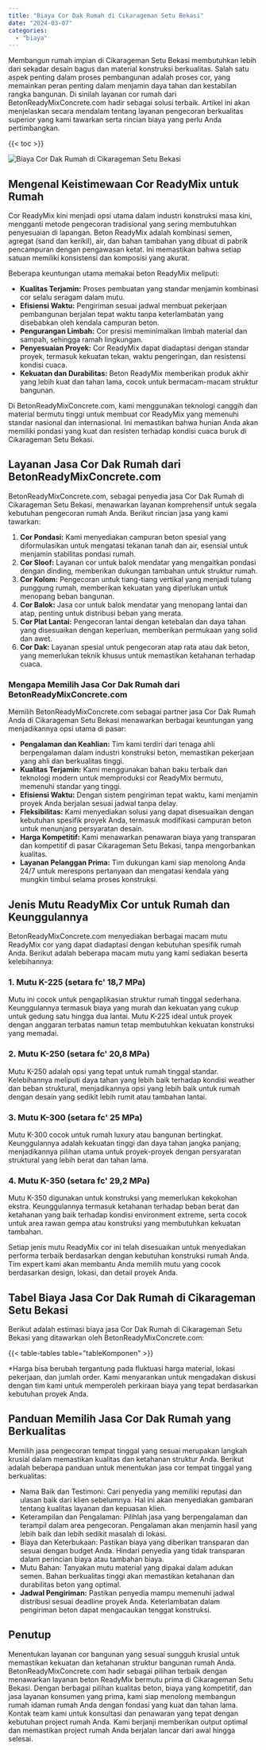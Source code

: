 ```yaml
---
title: "Biaya Cor Dak Rumah di Cikarageman Setu Bekasi"
date: "2024-03-07"
categories: 
  - "biaya"
---
```


Membangun rumah impian di Cikarageman Setu Bekasi membutuhkan lebih dari sekadar desain bagus dan material konstruksi berkualitas. Salah satu aspek penting dalam proses pembangunan adalah proses cor, yang memainkan peran penting dalam menjamin daya tahan dan kestabilan rangka bangunan. Di sinilah layanan cor rumah dari BetonReadyMixConcrete.com hadir sebagai solusi terbaik. Artikel ini akan menjelaskan secara mendalam tentang layanan pengecoran berkualitas superior yang kami tawarkan serta rincian biaya yang perlu Anda pertimbangkan.

{{< toc >}}

![Biaya Cor Dak Rumah di Cikarageman Setu Bekasi](https://betoncor8.github.io/cor/harga-beton-readymix-concrete%20(43).png)

## Mengenal Keistimewaan Cor ReadyMix untuk Rumah

Cor ReadyMix kini menjadi opsi utama dalam industri konstruksi masa kini, mengganti metode pengecoran tradisional yang sering membutuhkan penyesuaian di lapangan. Beton ReadyMix adalah kombinasi semen, agregat (sand dan kerikil), air, dan bahan tambahan yang dibuat di pabrik pencampuran dengan pengawasan ketat. Ini memastikan bahwa setiap satuan memiliki konsistensi dan komposisi yang akurat.

Beberapa keuntungan utama memakai beton ReadyMix meliputi:

- **Kualitas Terjamin:** Proses pembuatan yang standar menjamin kombinasi cor selalu seragam dalam mutu.
- **Efisiensi Waktu:** Pengiriman sesuai jadwal membuat pekerjaan pembangunan berjalan tepat waktu tanpa keterlambatan yang disebabkan oleh kendala campuran beton.
- **Pengurangan Limbah:** Cor presisi meminimalkan limbah material dan sampah, sehingga ramah lingkungan.
- **Penyesuaian Proyek:** Cor ReadyMix dapat diadaptasi dengan standar proyek, termasuk kekuatan tekan, waktu pengeringan, dan resistensi kondisi cuaca.
- **Kekuatan dan Durabilitas:** Beton ReadyMix memberikan produk akhir yang lebih kuat dan tahan lama, cocok untuk bermacam-macam struktur bangunan.

Di BetonReadyMixConcrete.com, kami menggunakan teknologi canggih dan material bermutu tinggi untuk membuat cor ReadyMix yang memenuhi standar nasional dan internasional. Ini memastikan bahwa hunian Anda akan memiliki pondasi yang kuat dan resisten terhadap kondisi cuaca buruk di Cikarageman Setu Bekasi.

## Layanan Jasa Cor Dak Rumah dari BetonReadyMixConcrete.com

BetonReadyMixConcrete.com, sebagai penyedia jasa Cor Dak Rumah di Cikarageman Setu Bekasi, menawarkan layanan komprehensif untuk segala kebutuhan pengecoran rumah Anda. Berikut rincian jasa yang kami tawarkan:

1. **Cor Pondasi:** Kami menyediakan campuran beton spesial yang diformulasikan untuk mengatasi tekanan tanah dan air, esensial untuk menjamin stabilitas pondasi rumah.
2. **Cor Sloof:** Layanan cor untuk balok mendatar yang mengaitkan pondasi dengan dinding, memberikan dukungan tambahan untuk struktur rumah.
3. **Cor Kolom:** Pengecoran untuk tiang-tiang vertikal yang menjadi tulang punggung rumah, memberikan kekuatan yang diperlukan untuk menopang beban bangunan.
4. **Cor Balok:** Jasa cor untuk balok mendatar yang menopang lantai dan atap, penting untuk distribusi beban yang merata.
5. **Cor Plat Lantai:** Pengecoran lantai dengan ketebalan dan daya tahan yang disesuaikan dengan keperluan, memberikan permukaan yang solid dan awet.
6. **Cor Dak:** Layanan spesial untuk pengecoran atap rata atau dak beton, yang memerlukan teknik khusus untuk memastikan ketahanan terhadap cuaca.

### Mengapa Memilih Jasa Cor Dak Rumah dari BetonReadyMixConcrete.com

Memilih BetonReadyMixConcrete.com sebagai partner jasa Cor Dak Rumah Anda di Cikarageman Setu Bekasi menawarkan berbagai keuntungan yang menjadikannya opsi utama di pasar:

- **Pengalaman dan Keahlian:** Tim kami terdiri dari tenaga ahli berpengalaman dalam industri konstruksi beton, memastikan pekerjaan yang ahli dan berkualitas tinggi.
- **Kualitas Terjamin:** Kami menggunakan bahan baku terbaik dan teknologi modern untuk memproduksi cor ReadyMix bermutu, memenuhi standar yang tinggi.
- **Efisiensi Waktu:** Dengan sistem pengiriman tepat waktu, kami menjamin proyek Anda berjalan sesuai jadwal tanpa delay.
- **Fleksibilitas:** Kami menyediakan solusi yang dapat disesuaikan dengan kebutuhan spesifik proyek Anda, termasuk modifikasi campuran beton untuk menunjang persyaratan desain.
- **Harga Kompetitif:** Kami menawarkan penawaran biaya yang transparan dan kompetitif di pasar Cikarageman Setu Bekasi, tanpa mengorbankan kualitas.
- **Layanan Pelanggan Prima:** Tim dukungan kami siap menolong Anda 24/7 untuk merespons pertanyaan dan mengatasi kendala yang mungkin timbul selama proses konstruksi.

## Jenis Mutu ReadyMix Cor untuk Rumah dan Keunggulannya

BetonReadyMixConcrete.com menyediakan berbagai macam mutu ReadyMix cor yang dapat diadaptasi dengan kebutuhan spesifik rumah Anda. Berikut adalah beberapa macam mutu yang kami sediakan beserta kelebihannya:

### 1\. Mutu K-225 (setara fc' 18,7 MPa)

Mutu ini cocok untuk pengaplikasian struktur rumah tinggal sederhana. Keunggulannya termasuk biaya yang murah dan kekuatan yang cukup untuk gedung satu hingga dua lantai. Mutu K-225 ideal untuk proyek dengan anggaran terbatas namun tetap membutuhkan kekuatan konstruksi yang memadai.

### 2\. Mutu K-250 (setara fc' 20,8 MPa)

Mutu K-250 adalah opsi yang tepat untuk rumah tinggal standar. Kelebihannya meliputi daya tahan yang lebih baik terhadap kondisi weather dan beban struktural, menjadikannya opsi yang lebih baik untuk rumah dengan desain yang sedikit lebih rumit atau tambahan lantai.

### 3\. Mutu K-300 (setara fc' 25 MPa)

Mutu K-300 cocok untuk rumah luxury atau bangunan bertingkat. Keunggulannya adalah kekuatan tinggi dan daya tahan jangka panjang, menjadikannya pilihan utama untuk proyek-proyek dengan persyaratan struktural yang lebih berat dan tahan lama.

### 4\. Mutu K-350 (setara fc' 29,2 MPa)

Mutu K-350 digunakan untuk konstruksi yang memerlukan kekokohan ekstra. Keunggulannya termasuk ketahanan terhadap beban berat dan ketahanan yang baik terhadap kondisi environment extreme, serta cocok untuk area rawan gempa atau konstruksi yang membutuhkan kekuatan tambahan.

Setiap jenis mutu ReadyMix cor ini telah disesuaikan untuk menyediakan performa terbaik berdasarkan dengan kebutuhan konstruksi rumah Anda. Tim expert kami akan membantu Anda memilih mutu yang cocok berdasarkan design, lokasi, dan detail proyek Anda.

## Tabel Biaya Jasa Cor Dak Rumah di Cikarageman Setu Bekasi

Berikut adalah estimasi biaya jasa Cor Dak Rumah di Cikarageman Setu Bekasi yang ditawarkan oleh BetonReadyMixConcrete.com:

{{< table-tables table="tableKomponen" >}}

\*Harga bisa berubah tergantung pada fluktuasi harga material, lokasi pekerjaan, dan jumlah order. Kami menyarankan untuk mengadakan diskusi dengan tim kami untuk memperoleh perkiraan biaya yang tepat berdasarkan kebutuhan proyek Anda.

## Panduan Memilih Jasa Cor Dak Rumah yang Berkualitas

Memilih jasa pengecoran tempat tinggal yang sesuai merupakan langkah krusial dalam memastikan kualitas dan ketahanan struktur Anda. Berikut adalah beberapa panduan untuk menentukan jasa cor tempat tinggal yang berkualitas:

- Nama Baik dan Testimoni: Cari penyedia yang memiliki reputasi dan ulasan baik dari klien sebelumnya. Hal ini akan menyediakan gambaran tentang kualitas layanan dan kepuasan klien.
- Keterampilan dan Pengalaman: Pilihlah jasa yang berpengalaman dan terampil dalam area pengecoran. Pengalaman akan menjamin hasil yang lebih baik dan lebih sedikit masalah di lokasi.
- Biaya dan Keterbukaan: Pastikan biaya yang diberikan transparan dan sesuai dengan budget Anda. Hindari penyedia yang tidak transparan dalam perincian biaya atau tambahan biaya.
- Mutu Bahan: Tanyakan mutu material yang dipakai dalam adukan semen. Bahan berkualitas tinggi akan memastikan ketahanan dan durabilitas beton yang optimal.
- **Jadwal Pengiriman:** Pastikan penyedia mampu memenuhi jadwal distribusi sesuai deadline proyek Anda. Keterlambatan dalam pengiriman beton dapat mengacaukan tenggat konstruksi.

## Penutup

Menentukan layanan cor bangunan yang sesuai sungguh krusial untuk memastikan kekuatan dan ketahanan struktur bangunan rumah Anda. BetonReadyMixConcrete.com hadir sebagai pilihan terbaik dengan menawarkan layanan beton ReadyMix bermutu prima di Cikarageman Setu Bekasi. Dengan berbagai pilihan kualitas beton, biaya yang kompetitif, dan jasa layanan konsumen yang prima, kami siap menolong membangun rumah idaman rumah Anda dengan fondasi yang kuat dan tahan lama. Kontak team kami untuk konsultasi dan penawaran yang tepat dengan kebutuhan project rumah Anda. Kami berjanji memberikan output optimal dan memastikan project rumah Anda berjalan lancar dari awal hingga selesai.
